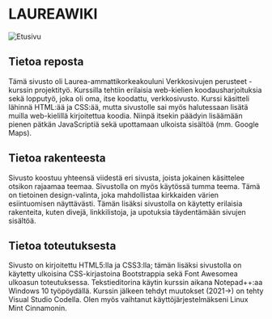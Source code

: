 # LAUREAWIKI

![Etusivu](https://user-images.githubusercontent.com/72074501/153751158-4f0d76f3-fefd-4ebe-a387-31a1e6d9baf0.png)

## Tietoa reposta

Tämä sivusto oli Laurea-ammattikorkeakouluni Verkkosivujen perusteet -kurssin projektityö. Kurssilla tehtiin erilaisia web-kielien koodausharjoituksia sekä lopputyö, joka oli oma, itse koodattu, verkkosivusto. Kurssi käsitteli lähinnä HTML:ää ja CSS:ää, mutta sivustolle sai myös halutessaan lisätä muilla web-kielillä kirjoitettua koodia. Niinpä itsekin päädyin lisäämään pienen pätkän JavaScriptiä sekä upottamaan ulkoista sisältöä (mm. Google Maps). 

## Tietoa rakenteesta

Sivusto koostuu yhteensä viidestä eri sivusta, joista jokainen käsittelee otsikon rajaamaa teemaa. Sivustolla on myös käytössä tumma teema. Tämä on tietoinen design-valinta, joka mahdollistaa kirkkaiden värien esiintuomisen näyttävästi. Tämän lisäksi sivustolla on käytetty erilaisia rakenteita, kuten divejä, linkkilistoja, ja upotuksia täydentämään sivujen sisältöä. 

## Tietoa toteutuksesta

Sivusto on kirjoitettu HTML5:lla ja CSS3:lla; tämän lisäksi sivustolla on käytetty ulkoisina CSS-kirjastoina Bootstrappia sekä Font Awesomea ulkoasun toteutuksessa. Tekstieditorina käytin kurssin aikana Notepad++:aa Windows 10 työpöydällä. Kurssin jälkeen tehdyt muutokset (2021->) on tehty Visual Studio Codella. Olen myös vaihtanut käyttöjärjestelmäkseni Linux Mint Cinnamonin. 
